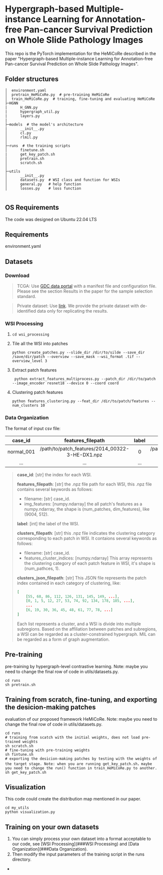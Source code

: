 # Hypergraph-based Multiple-instance Learning for Annotation-free Pan-cancer Survival Prediction on Whole Slide Pathology Images
This repo is the PyTorch implementation for the HeMiCoRe described in the paper "Hypergraph-based Multiple-instance Learning for Annotation-free Pan-cancer Survival Prediction on Whole Slide Pathology Images".


## Folder structures

```
│  environment.yaml
│  pretrain_HeMiCoRe.py  # pre-training HeMiCoRe
│  train_HeMiCoRe.py  # training, fine-tuning and evaluating HeMiCoRe
├─HGNN
|      H_GNN.py
|      hypergraph_util.py
|      layers.py
|            
├─models  # the model's architecture
|      __init__.py
│      cl.py
│      rlmil.py
│      
├─runs  # the training scripts 
│      finetune.sh
|      get_key_patch.sh
│      pretrain.sh
│      scratch.sh
│      
├─utils
│      __init__.py
│      datasets.py  # WSI class and function for WSIs
│      general.py   # help function
│      losses.py    # loss function
        
```
## OS Requirements

The code was designed on Ubuntu 22.04 LTS

## Requirements

environment.yaml


## Datasets

### Download

> TCGA: Use [GDC data portal](https://docs.gdc.cancer.gov/Data_Transfer_Tool/Users_Guide/Getting_Started/) with a manifest file and configuration file. Please see the section Results in the paper for the sample selection standard.

> Private dataset: Use [link](https://pan.baidu.com/s/1KBN8mSo3CH4Azw9GWskItw?pwd=prma). We provide the private dataset with de-identified data only for replicating the results.


### WSI Processing

1. `cd wsi_processing`

2. Tile all the WSI into patches

   ```shell
   python create_patches.py --slide_dir /dir/to/silde --save_dir /save/dir/patch --overview --save_mask --wsi_format .tif --overview_level 3
   ```

3. Extract patch features

   ```shell
    python extract_features_multiprocess.py --patch_dir /dir/to/patch --image_encoder resnet18 --device 0 --coord coord
   ```

4. Clustering patch features

   ```shell
   python features_clustering.py --feat_dir /dir/to/patch/features --num_clusters 10
   ```

### Data Organization

The format of  input csv file:

|  case_id   |                features_filepath                | label |           clusters_filepath                      |               clusters_json_filepath              |
| :--------: |:-----------------------------------------------:| :---: |:------------------------------------------------:|:-------------------------------------------------:|
| normal_001 | /path/to/patch_features/2014_00322-3-HE-DX1.npz |   0   | /path/to/cluster_indices/2014_00322-3-HE-DX1.npz | /path/to/cluster_indices/2014_00322-3-HE-DX1.json |
|    ...     |                       ...                       |  ...  |                       ...                        |                        ...                        |

> **case_id**: [str] the index for each WSI. 
>
> **features_filepath**: [str] the .npz file path for each WSI, this .npz file contains several keywords as follows: 
>
> - filename: [str] case_id. 
> - img_features: [numpy.ndarray] the all patch's features as a numpy.ndarray, the shape is (num_patches, dim_features), like (9004, 512). 
>
> **label**: [int] the label of the WSI. 
>
> **clusters_filepath**: [str] this .npz file indicates the clustering category corresponding to each patch in WSI. It contaions several keywords as follows:
>
> - filename: [str] case_id.
> - features_cluster_indices: [numpy.ndarray] This array represents the clustering category of each patch feature in WSI, it's shape is (num_pathces, 1). 
>
> **clusters_json_filepath**: [str] This JSON file represents the patch index contained in each category of clustering, like:
>
> ```json
> [
>     [55, 68, 86, 112, 126, 131, 145, 149, ...],
>     [0, 1, 5, 12, 27, 53, 74, 92, 134, 178, 185, ...],
>     ...
>     [6, 19, 30, 36, 45, 48, 61, 77, 78, ...]
> ]
> ```
>
> Each list represents a cluster, and a WSI is divide into multiple subregions. Based on the affiliation between patches and subregions, a WSI can be regarded as a cluster-constrained hypergraph. MIL can be regarded as a form of graph          augmentation.

## Pre-training

pre-training by hypergraph-level contrastive learning. Note: maybe you need to change the final row of code in utils/datasets.py.

```shell
cd runs
sh pretrain.sh
```

## Training from scratch, fine-tuning, and exporting the desicion-making patches

evaluation of our proposed framework HeMiCoRe. Note: maybe you need to change the final row of code in utils/datasets.py.

```shell
cd runs
# training from scatch with the initial weights, does not load pre-trained weights
sh scratch.sh
# fine-tuning with pre-training weights 
sh fintune.sh
# exporting the desicion-making patches by testing with the weights of the target stage. Note: when you are running get_key_patch.sh，maybe you need to change the run() function in train_HeMiCoRe.py to another. 
sh get_key_patch.sh
```

## Visualization

This code could create the distribution map mentioned in our paper.

```shell
cd my_utils
python visualization.py
```


## Training on your own datasets

1. You can simply process your own dataset into a format acceptable to our code, see [WSI Processing](###WSI Processing) and [Data Organization](###Data Organization). 
2. Then modify the input parameters of the training script in the runs directory. 

-
